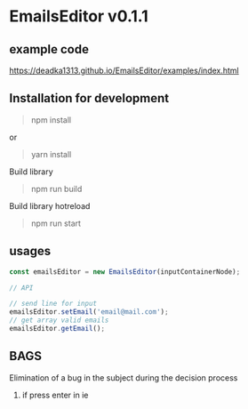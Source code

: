 # EmailsEditor v0.1.1

## example code

https://deadka1313.github.io/EmailsEditor/examples/index.html

## Installation for development

> npm install

or

> yarn install

Build library

> npm run build

Build library hotreload

> npm run start

## usages

```javascript
const emailsEditor = new EmailsEditor(inputContainerNode);

// API

// send line for input
emailsEditor.setEmail('email@mail.com');
// get array valid emails
emailsEditor.getEmail();
```

## BAGS

Elimination of a bug in the subject during the decision process

1. if press enter in ie
